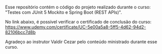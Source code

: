 
Esse repositório contém o código do projeto realizado durante o curso: "Testes com JUnit 5 Mockito e Spring Boot (REST APIs)".

No link abaixo, é possível verificar o certificado de conclusão do curso:
https://www.udemy.com/certificate/UC-5e00a5a8-5ff5-4d62-94d2-82106bcc7d8b

Agradeço ao instrutor Valdir Cezar pelo conteúdo ministrado durante esse curso. 
